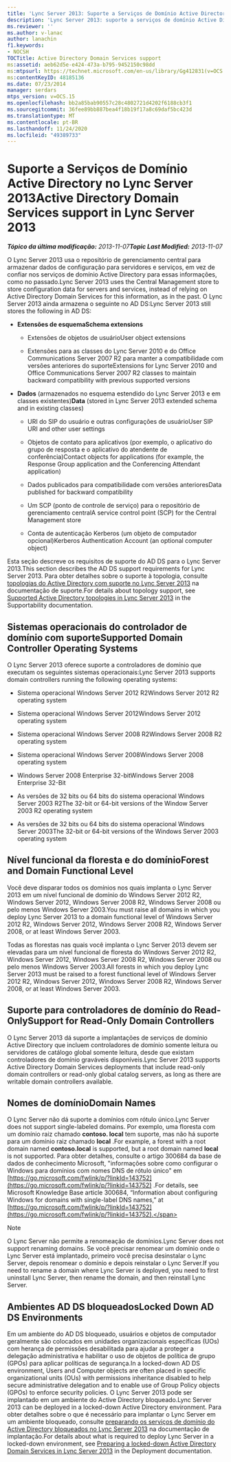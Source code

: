 ```yaml
---
title: 'Lync Server 2013: Suporte a Serviços de Domínio Active Directory'
description: 'Lync Server 2013: suporte a serviços de domínio Active Directory.'
ms.reviewer: ''
ms.author: v-lanac
author: lanachin
f1.keywords:
- NOCSH
TOCTitle: Active Directory Domain Services support
ms:assetid: aeb62d5e-e424-473a-b795-9452150c98dd
ms:mtpsurl: https://technet.microsoft.com/en-us/library/Gg412831(v=OCS.15)
ms:contentKeyID: 48185136
ms.date: 07/23/2014
manager: serdars
mtps_version: v=OCS.15
ms.openlocfilehash: bb2a85bab90557c28c4802721d4202f6188cb3f1
ms.sourcegitcommit: 36fee89bb887bea4f18b19f17a8c69daf5bc423d
ms.translationtype: MT
ms.contentlocale: pt-BR
ms.lasthandoff: 11/24/2020
ms.locfileid: "49389733"
---
```

# <a name="active-directory-domain-services-support-in-lync-server-2013"></a><span data-ttu-id="dafc7-103">Suporte a Serviços de Domínio Active Directory no Lync Server 2013</span><span class="sxs-lookup"><span data-stu-id="dafc7-103">Active Directory Domain Services support in Lync Server 2013</span></span>

<div data-xmlns="http://www.w3.org/1999/xhtml">

<div class="topic" data-xmlns="http://www.w3.org/1999/xhtml" data-msxsl="urn:schemas-microsoft-com:xslt" data-cs="https://msdn.microsoft.com/">

<div data-asp="https://msdn2.microsoft.com/asp">



</div>

<div id="mainSection">

<div id="mainBody"><span data-ttu-id="dafc7-104">

<span> </span></span><span class="sxs-lookup"><span data-stu-id="dafc7-104">

<span> </span></span></span>

<span data-ttu-id="dafc7-105">_**Tópico da última modificação:** 2013-11-07_</span><span class="sxs-lookup"><span data-stu-id="dafc7-105">_**Topic Last Modified:** 2013-11-07_</span></span>

<span data-ttu-id="dafc7-106">O Lync Server 2013 usa o repositório de gerenciamento central para armazenar dados de configuração para servidores e serviços, em vez de confiar nos serviços de domínio Active Directory para essas informações, como no passado.</span><span class="sxs-lookup"><span data-stu-id="dafc7-106">Lync Server 2013 uses the Central Management store to store configuration data for servers and services, instead of relying on Active Directory Domain Services for this information, as in the past.</span></span> <span data-ttu-id="dafc7-107">O Lync Server 2013 ainda armazena o seguinte no AD DS:</span><span class="sxs-lookup"><span data-stu-id="dafc7-107">Lync Server 2013 still stores the following in AD DS:</span></span>

  - <span data-ttu-id="dafc7-108">**Extensões de esquema**</span><span class="sxs-lookup"><span data-stu-id="dafc7-108">**Schema extensions**</span></span>
    
      - <span data-ttu-id="dafc7-109">Extensões de objetos de usuário</span><span class="sxs-lookup"><span data-stu-id="dafc7-109">User object extensions</span></span>
    
      - <span data-ttu-id="dafc7-110">Extensões para as classes do Lync Server 2010 e do Office Communications Server 2007 R2 para manter a compatibilidade com versões anteriores do suporte</span><span class="sxs-lookup"><span data-stu-id="dafc7-110">Extensions for Lync Server 2010 and Office Communications Server 2007 R2 classes to maintain backward compatibility with previous supported versions</span></span>

  - <span data-ttu-id="dafc7-111">**Dados** (armazenados no esquema estendido do Lync Server 2013 e em classes existentes)</span><span class="sxs-lookup"><span data-stu-id="dafc7-111">**Data** (stored in Lync Server 2013 extended schema and in existing classes)</span></span>
    
      - <span data-ttu-id="dafc7-112">URI do SIP do usuário e outras configurações de usuário</span><span class="sxs-lookup"><span data-stu-id="dafc7-112">User SIP URI and other user settings</span></span>
    
      - <span data-ttu-id="dafc7-113">Objetos de contato para aplicativos (por exemplo, o aplicativo do grupo de resposta e o aplicativo do atendente de conferência)</span><span class="sxs-lookup"><span data-stu-id="dafc7-113">Contact objects for applications (for example, the Response Group application and the Conferencing Attendant application)</span></span>
    
      - <span data-ttu-id="dafc7-114">Dados publicados para compatibilidade com versões anteriores</span><span class="sxs-lookup"><span data-stu-id="dafc7-114">Data published for backward compatibility</span></span>
    
      - <span data-ttu-id="dafc7-115">Um SCP (ponto de controle de serviço) para o repositório de gerenciamento central</span><span class="sxs-lookup"><span data-stu-id="dafc7-115">A service control point (SCP) for the Central Management store</span></span>
    
      - <span data-ttu-id="dafc7-116">Conta de autenticação Kerberos (um objeto de computador opcional)</span><span class="sxs-lookup"><span data-stu-id="dafc7-116">Kerberos Authentication Account (an optional computer object)</span></span>

<span data-ttu-id="dafc7-117">Esta seção descreve os requisitos de suporte do AD DS para o Lync Server 2013.</span><span class="sxs-lookup"><span data-stu-id="dafc7-117">This section describes the AD DS support requirements for Lync Server 2013.</span></span> <span data-ttu-id="dafc7-118">Para obter detalhes sobre o suporte à topologia, consulte [topologias do Active Directory com suporte no Lync Server 2013](lync-server-2013-supported-active-directory-topologies.md) na documentação de suporte.</span><span class="sxs-lookup"><span data-stu-id="dafc7-118">For details about topology support, see [Supported Active Directory topologies in Lync Server 2013](lync-server-2013-supported-active-directory-topologies.md) in the Supportability documentation.</span></span>

<div>

## <a name="supported-domain-controller-operating-systems"></a><span data-ttu-id="dafc7-119">Sistemas operacionais do controlador de domínio com suporte</span><span class="sxs-lookup"><span data-stu-id="dafc7-119">Supported Domain Controller Operating Systems</span></span>

<span data-ttu-id="dafc7-120">O Lync Server 2013 oferece suporte a controladores de domínio que executam os seguintes sistemas operacionais:</span><span class="sxs-lookup"><span data-stu-id="dafc7-120">Lync Server 2013 supports domain controllers running the following operating systems:</span></span>

  - <span data-ttu-id="dafc7-121">Sistema operacional Windows Server 2012 R2</span><span class="sxs-lookup"><span data-stu-id="dafc7-121">Windows Server 2012 R2 operating system</span></span>

  - <span data-ttu-id="dafc7-122">Sistema operacional Windows Server 2012</span><span class="sxs-lookup"><span data-stu-id="dafc7-122">Windows Server 2012 operating system</span></span>

  - <span data-ttu-id="dafc7-123">Sistema operacional Windows Server 2008 R2</span><span class="sxs-lookup"><span data-stu-id="dafc7-123">Windows Server 2008 R2 operating system</span></span>

  - <span data-ttu-id="dafc7-124">Sistema operacional Windows Server 2008</span><span class="sxs-lookup"><span data-stu-id="dafc7-124">Windows Server 2008 operating system</span></span>

  - <span data-ttu-id="dafc7-125">Windows Server 2008 Enterprise 32-bit</span><span class="sxs-lookup"><span data-stu-id="dafc7-125">Windows Server 2008 Enterprise 32-Bit</span></span>

  - <span data-ttu-id="dafc7-126">As versões de 32 bits ou 64 bits do sistema operacional Windows Server 2003 R2</span><span class="sxs-lookup"><span data-stu-id="dafc7-126">The 32-bit or 64-bit versions of the Window Server 2003 R2 operating system</span></span>

  - <span data-ttu-id="dafc7-127">As versões de 32 bits ou 64 bits do sistema operacional Windows Server 2003</span><span class="sxs-lookup"><span data-stu-id="dafc7-127">The 32-bit or 64-bit versions of the Windows Server 2003 operating system</span></span>

</div>

<div>

## <a name="forest-and-domain-functional-level"></a><span data-ttu-id="dafc7-128">Nível funcional da floresta e do domínio</span><span class="sxs-lookup"><span data-stu-id="dafc7-128">Forest and Domain Functional Level</span></span>

<span data-ttu-id="dafc7-129">Você deve disparar todos os domínios nos quais implanta o Lync Server 2013 em um nível funcional de domínio do Windows Server 2012 R2, Windows Server 2012, Windows Server 2008 R2, Windows Server 2008 ou pelo menos Windows Server 2003.</span><span class="sxs-lookup"><span data-stu-id="dafc7-129">You must raise all domains in which you deploy Lync Server 2013 to a domain functional level of Windows Server 2012 R2, Windows Server 2012, Windows Server 2008 R2, Windows Server 2008, or at least Windows Server 2003.</span></span>

<span data-ttu-id="dafc7-130">Todas as florestas nas quais você implanta o Lync Server 2013 devem ser elevadas para um nível funcional de floresta do Windows Server 2012 R2, Windows Server 2012, Windows Server 2008 R2, Windows Server 2008 ou pelo menos Windows Server 2003.</span><span class="sxs-lookup"><span data-stu-id="dafc7-130">All forests in which you deploy Lync Server 2013 must be raised to a forest functional level of Windows Server 2012 R2, Windows Server 2012, Windows Server 2008 R2, Windows Server 2008, or at least Windows Server 2003.</span></span>

</div>

<div>

## <a name="support-for-read-only-domain-controllers"></a><span data-ttu-id="dafc7-131">Suporte para controladores de domínio do Read-Only</span><span class="sxs-lookup"><span data-stu-id="dafc7-131">Support for Read-Only Domain Controllers</span></span>

<span data-ttu-id="dafc7-132">O Lync Server 2013 dá suporte a implantações de serviços de domínio Active Directory que incluem controladores de domínio somente leitura ou servidores de catálogo global somente leitura, desde que existam controladores de domínio graváveis disponíveis.</span><span class="sxs-lookup"><span data-stu-id="dafc7-132">Lync Server 2013 supports Active Directory Domain Services deployments that include read-only domain controllers or read-only global catalog servers, as long as there are writable domain controllers available.</span></span>

</div>

<div>

## <a name="domain-names"></a><span data-ttu-id="dafc7-133">Nomes de domínio</span><span class="sxs-lookup"><span data-stu-id="dafc7-133">Domain Names</span></span>

<span data-ttu-id="dafc7-134">O Lync Server não dá suporte a domínios com rótulo único.</span><span class="sxs-lookup"><span data-stu-id="dafc7-134">Lync Server does not support single-labeled domains.</span></span> <span data-ttu-id="dafc7-135">Por exemplo, uma floresta com um domínio raiz chamado **contoso. local** tem suporte, mas não há suporte para um domínio raiz chamado **local** .</span><span class="sxs-lookup"><span data-stu-id="dafc7-135">For example, a forest with a root domain named **contoso.local** is supported, but a root domain named **local** is not supported.</span></span> <span data-ttu-id="dafc7-136">Para obter detalhes, consulte o artigo 300684 da base de dados de conhecimento Microsoft, "informações sobre como configurar o Windows para domínios com nomes DNS de rótulo único" em [https://go.microsoft.com/fwlink/p/?linkId=143752](https://go.microsoft.com/fwlink/p/?linkid=143752) .</span><span class="sxs-lookup"><span data-stu-id="dafc7-136">For details, see Microsoft Knowledge Base article 300684, “Information about configuring Windows for domains with single-label DNS names,” at [https://go.microsoft.com/fwlink/p/?linkId=143752](https://go.microsoft.com/fwlink/p/?linkid=143752).</span></span>

<div>


> [!NOTE]  
> <span data-ttu-id="dafc7-137">O Lync Server não permite a renomeação de domínios.</span><span class="sxs-lookup"><span data-stu-id="dafc7-137">Lync Server does not support renaming domains.</span></span> <span data-ttu-id="dafc7-138">Se você precisar renomear um domínio onde o Lync Server está implantado, primeiro você precisa desinstalar o Lync Server, depois renomear o domínio e depois reinstalar o Lync Server.</span><span class="sxs-lookup"><span data-stu-id="dafc7-138">If you need to rename a domain where Lync Server is deployed, you need to first uninstall Lync Server, then rename the domain, and then reinstall Lync Server.</span></span>



</div>

</div>

<div>

## <a name="locked-down-ad-ds-environments"></a><span data-ttu-id="dafc7-139">Ambientes AD DS bloqueados</span><span class="sxs-lookup"><span data-stu-id="dafc7-139">Locked Down AD DS Environments</span></span>

<span data-ttu-id="dafc7-140">Em um ambiente do AD DS bloqueado, usuários e objetos de computador geralmente são colocados em unidades organizacionais específicas (UOs) com herança de permissões desabilitada para ajudar a proteger a delegação administrativa e habilitar o uso de objetos de política de grupo (GPOs) para aplicar políticas de segurança.</span><span class="sxs-lookup"><span data-stu-id="dafc7-140">In a locked-down AD DS environment, Users and Computer objects are often placed in specific organizational units (OUs) with permissions inheritance disabled to help secure administrative delegation and to enable use of Group Policy objects (GPOs) to enforce security policies.</span></span> <span data-ttu-id="dafc7-141">O Lync Server 2013 pode ser implantado em um ambiente do Active Directory bloqueado.</span><span class="sxs-lookup"><span data-stu-id="dafc7-141">Lync Server 2013 can be deployed in a locked-down Active Directory environment.</span></span> <span data-ttu-id="dafc7-142">Para obter detalhes sobre o que é necessário para implantar o Lync Server em um ambiente bloqueado, consulte [preparando os serviços de domínio do Active Directory bloqueados no Lync Server 2013](lync-server-2013-preparing-a-locked-down-active-directory-domain-services.md) na documentação de implantação.</span><span class="sxs-lookup"><span data-stu-id="dafc7-142">For details about what is required to deploy Lync Server in a locked-down environment, see [Preparing a locked-down Active Directory Domain Services in Lync Server 2013](lync-server-2013-preparing-a-locked-down-active-directory-domain-services.md) in the Deployment documentation.</span></span>

<span data-ttu-id="dafc7-143"></div>

</div>

<span> </span>

</div>

</div>

</span><span class="sxs-lookup"><span data-stu-id="dafc7-143"></div>

</div>

<span> </span>

</div>

</div>

</span></span></div>

